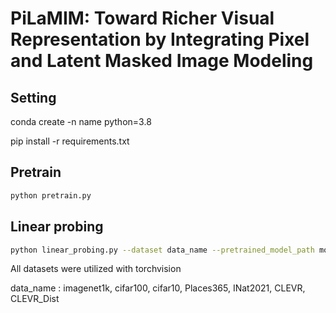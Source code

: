 # PiLaMIM: Toward Richer Visual Representation by Integrating Pixel and Latent Masked Image Modeling

## Setting
conda create -n name python=3.8

pip install -r requirements.txt

## Pretrain
```bash
python pretrain.py
```

## Linear probing
```bash
python linear_probing.py --dataset data_name --pretrained_model_path model_path
```

All datasets were utilized with torchvision

data_name : imagenet1k, cifar100, cifar10, Places365, INat2021, CLEVR, CLEVR_Dist